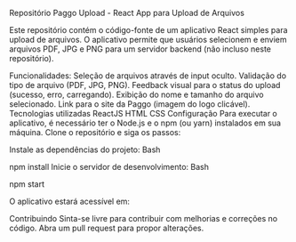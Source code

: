 Repositório Paggo Upload - React App para Upload de Arquivos

Este repositório contém o código-fonte de um aplicativo React simples para upload de arquivos. O aplicativo permite que usuários selecionem e enviem arquivos PDF, JPG e PNG para um servidor backend (não incluso neste repositório).

Funcionalidades:
Seleção de arquivos através de input oculto.
Validação do tipo de arquivo (PDF, JPG, PNG).
Feedback visual para o status do upload (sucesso, erro, carregando).
Exibição do nome e tamanho do arquivo selecionado.
Link para o site da Paggo (imagem do logo clicável).
Tecnologias utilizadas
ReactJS
HTML
CSS
Configuração
Para executar o aplicativo, é necessário ter o Node.js e o npm (ou yarn) instalados em sua máquina. Clone o repositório e siga os passos:

Instale as dependências do projeto:
Bash

npm install
Inicie o servidor de desenvolvimento:
Bash

npm start

O aplicativo estará acessível em: 

Contribuindo
Sinta-se livre para contribuir com melhorias e correções no código. Abra um pull request para propor alterações.
